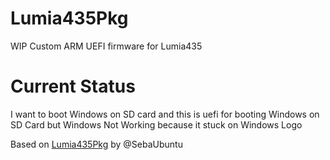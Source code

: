 # Lumia435Pkg
WIP Custom ARM UEFI firmware for Lumia435

# Current Status
I want to boot Windows on SD card and this is uefi for booting Windows on SD Card but Windows Not Working because it stuck on Windows Logo

Based on [Lumia435Pkg](https://github.com/SebaUbuntu/Lumia435Pkg) by @SebaUbuntu
